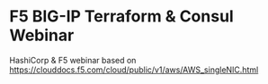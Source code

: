 # F5 BIG-IP Terraform & Consul Webinar
HashiCorp & F5 webinar based on https://clouddocs.f5.com/cloud/public/v1/aws/AWS_singleNIC.html
